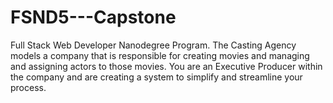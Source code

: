 # FSND5---Capstone
Full Stack Web Developer Nanodegree Program. The Casting Agency models a company that is responsible for creating movies and managing and assigning actors to those movies. You are an Executive Producer within the company and are creating a system to simplify and streamline your process.
